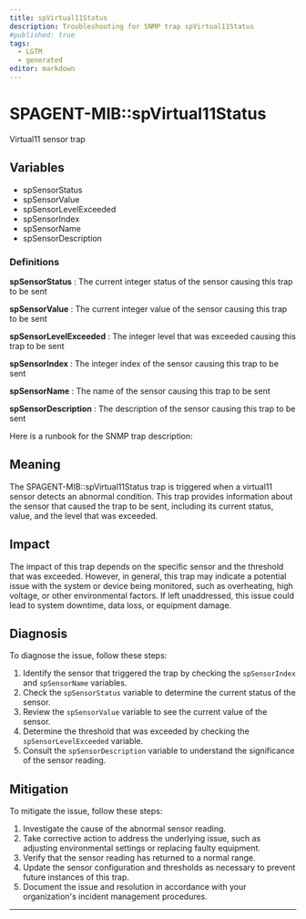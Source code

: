 ```yaml
---
title: spVirtual11Status
description: Troubleshooting for SNMP trap spVirtual11Status
#published: true
tags:
  - LGTM
  - generated
editor: markdown
---
```


# SPAGENT-MIB::spVirtual11Status 

Virtual11 sensor trap 


## Variables


  - spSensorStatus
  - spSensorValue
  - spSensorLevelExceeded
  - spSensorIndex
  - spSensorName
  - spSensorDescription 

### Definitions 


**spSensorStatus** 
: The current integer status of the sensor causing this trap to be sent 

**spSensorValue** 
: The current integer value of the sensor causing this trap to be sent 

**spSensorLevelExceeded** 
: The integer level that was exceeded causing this trap to be sent 

**spSensorIndex** 
: The integer index of the sensor causing this trap to be sent 

**spSensorName** 
: The name of the sensor causing this trap to be sent 

**spSensorDescription** 
: The description of the sensor causing this trap to be sent 


Here is a runbook for the SNMP trap description:

## Meaning

The SPAGENT-MIB::spVirtual11Status trap is triggered when a virtual11 sensor detects an abnormal condition. This trap provides information about the sensor that caused the trap to be sent, including its current status, value, and the level that was exceeded.

## Impact

The impact of this trap depends on the specific sensor and the threshold that was exceeded. However, in general, this trap may indicate a potential issue with the system or device being monitored, such as overheating, high voltage, or other environmental factors. If left unaddressed, this issue could lead to system downtime, data loss, or equipment damage.

## Diagnosis

To diagnose the issue, follow these steps:

1. Identify the sensor that triggered the trap by checking the `spSensorIndex` and `spSensorName` variables.
2. Check the `spSensorStatus` variable to determine the current status of the sensor.
3. Review the `spSensorValue` variable to see the current value of the sensor.
4. Determine the threshold that was exceeded by checking the `spSensorLevelExceeded` variable.
5. Consult the `spSensorDescription` variable to understand the significance of the sensor reading.

## Mitigation

To mitigate the issue, follow these steps:

1. Investigate the cause of the abnormal sensor reading.
2. Take corrective action to address the underlying issue, such as adjusting environmental settings or replacing faulty equipment.
3. Verify that the sensor reading has returned to a normal range.
4. Update the sensor configuration and thresholds as necessary to prevent future instances of this trap.
5. Document the issue and resolution in accordance with your organization's incident management procedures.
---




